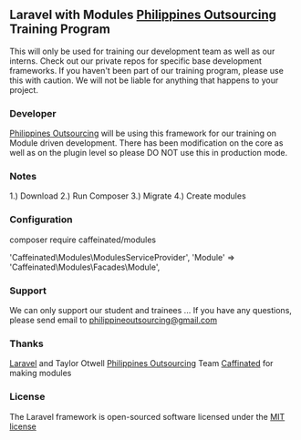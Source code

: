 ## Laravel with Modules [Philippines Outsourcing](http://philippineglobaloutsourcing.com) Training Program

This will only be used for training our development team as well as our interns. Check out our private repos for specific base development frameworks. If you haven't been part of our training program, please use this with caution. We will not be liable for anything that happens to your project.

### Developer

[Philippines Outsourcing](http://philippineglobaloutsourcing.com) will be using this framework for our training on Module driven development. There has been modification on the core as well as on the plugin level so please DO NOT use this in production mode.

### Notes

1.) Download
2.) Run Composer
3.) Migrate
4.) Create modules

### Configuration

composer require caffeinated/modules

'Caffeinated\\Modules\\ModulesServiceProvider',
'Module' => 'Caffeinated\\Modules\\Facades\\Module',

### Support

We can only support our student and trainees ... If you have any questions, please send email to philippineoutsourcing@gmail.com

### Thanks

[Laravel](http://laravel.com) and Taylor Otwell
[Philippines Outsourcing](http://philippineglobaloutsourcing.com) Team
[Caffinated](http://caffeinated.ninja/) for making modules

### License

The Laravel framework is open-sourced software licensed under the [MIT license](http://opensource.org/licenses/MIT)
